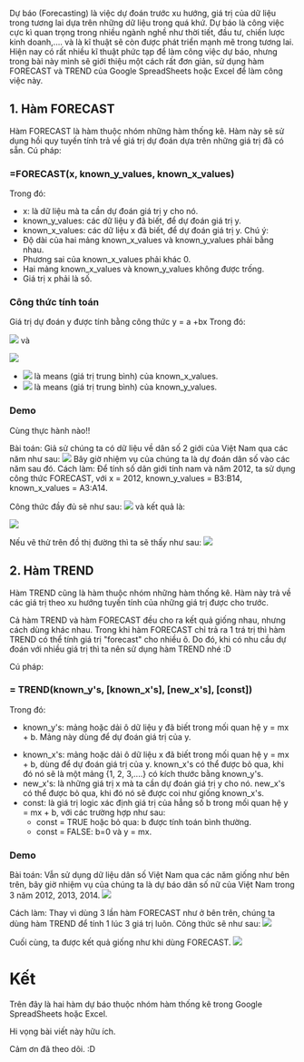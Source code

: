 Dự báo (Forecasting) là việc dự đoán trước xu hướng, giá trị của dữ liệu trong tương lai dựa trên những dữ liệu trong quá khứ.
Dự báo là công việc cực kì quan trọng trong nhiều ngành nghề như thời tiết, đầu tư, chiến lược kinh doanh,.... và là kĩ thuật sẽ còn được phát triển mạnh mẽ trong tương lai.
Hiện nay có rất nhiều kĩ thuật phức tạp để làm công việc dự báo, nhưng trong bài này mình sẽ giới thiệu một cách rất đơn giản, sử dụng hàm FORECAST và TREND của Google SpreadSheets hoặc Excel để làm công việc này.
## 1. Hàm FORECAST
Hàm FORECAST là hàm thuộc nhóm những hàm thống kê. Hàm này sẽ sử dụng hồi quy tuyến tính trả về giá trị dự đoán dựa trên những giá trị đã có sẵn.
Cú pháp:
### =FORECAST(x, known_y_values, known_x_values)
Trong đó:
+  x: là dữ liệu mà ta cần dự đoán giá trị y cho nó.
+  known_y_values: các dữ liệu y đã biết, để dự đoán giá trị y.
+  known_x_values: các dữ liệu x đã biết, để dự đoán giá trị y.
Chú ý:
+ Độ dài của hai mảng known_x_values và known_y_values phải bằng nhau.
+ Phương sai của known_x_values phải khác 0.
+ Hai mảng known_x_values và known_y_values không được trống.
+ Giá trị x phải là số.
### Công thức tính toán
Giá trị dự đoán y được tính bằng công thức y = a +bx
Trong đó: 

![](https://images.viblo.asia/75f6d593-6ff1-47f9-a062-c43dfb42c7b7.png)
và 

![](https://images.viblo.asia/4483696b-c313-43c2-a42a-e80432feb9d5.png)
+ ![](https://images.viblo.asia/05e80711-9678-4ebb-a713-ccddf5f7a65f.png) là means (giá trị trung bình) của known_x_values.
+ ![](https://images.viblo.asia/1f7edfa2-55d1-40c9-b74f-58303f910152.png) là means (giá trị trung bình) của known_y_values.
### Demo
Cùng thực hành nào!!

Bài toán: Giả sử chúng ta có dữ liệu về dân số 2 giới của Việt Nam qua các năm như sau:
![](https://images.viblo.asia/0a06f481-017e-4611-86ce-b895b123c415.png)
Bây giờ nhiệm vụ của chúng ta là dự đoán dân số vào các năm sau đó.
Cách làm:
Để tính số dân giới tính nam và năm 2012, ta sử dụng công thức FORECAST, với x = 2012, known_y_values = B3:B14, known_x_values = A3:A14.

Công thức đầy đủ sẽ như sau:
![](https://images.viblo.asia/c2efd6d3-1c7d-4410-a81b-92c10367d6d8.png)
và kết quả là: 

![](https://images.viblo.asia/9b5e69a9-8ba3-4aa2-995f-9479d1f72c9f.png)

Nếu vẽ thử trên đồ thị đường thì ta sẽ thấy như sau:
![](https://images.viblo.asia/15e628d7-1e3e-4824-a557-fcd29e5d7632.png)
## 2. Hàm TREND
Hàm TREND cũng là hàm thuộc nhóm những hàm thống kê. Hàm này trả về các giá trị theo xu hướng tuyến tính của những giá trị được cho trước.

Cả hàm TREND và hàm FORECAST đều cho ra kết quả giống nhau, nhưng cách dùng khác nhau.
Trong khi hàm FORECAST chỉ trả ra 1 trá trị thì hàm TREND có thể tính giá trị "forecast" cho nhiều ô. Do đó, khi có nhu cầu dự đoán với nhiều giá trị thì ta nên sử dụng hàm TREND nhé :D 

Cú pháp:
### = TREND(known_y's, [known_x's], [new_x's], [const])
Trong đó:
* known_y's: mảng hoặc dải ô dữ liệu y đã biết trong mối quan hệ y = mx + b. Mảng này dùng để dự đoán giá trị của y.
- known_x's: mảng hoặc dải ô dữ liệu x đã biết trong mối quan hệ y = mx + b, dùng để dự đoán giá trị của y. known_x's có thể được bỏ qua, khi đó nó sẽ là một mảng {1, 2, 3,....} có kích thước bằng known_y's.
- new_x's: là những giá trị x mà ta cần dự đoán giá trị y cho nó. new_x's có thể được bỏ qua, khi đó nó sẽ được coi như giống known_x's.
- const: là giá trị logic xác định giá trị của hẳng số b trong mối quan hệ y = mx + b, với các trường hợp như sau:
  + const = TRUE hoặc bỏ qua: b được tính toán bình thường.
  + const = FALSE: b=0 và y = mx.
###   Demo
Bài toán: Vẫn sử dụng dữ liệu dân số Việt Nam qua các năm giống như bên trên, bây giờ nhiệm vụ của chúng ta là dự báo dân số nữ của Việt Nam trong 3 năm 2012, 2013, 2014.
![](https://images.viblo.asia/be340a9d-ac0b-48ae-8acb-eace602ab69f.png)

Cách làm: Thay vì dùng 3 lần hàm FORECAST như ở bên trên, chúng ta dùng hàm TREND để tính 1 lúc 3 giá trị luôn. Công thức sẽ như sau:
![](https://images.viblo.asia/97b3a70f-817a-4e29-b584-69cae1b4ff1f.png)

Cuối cùng, ta được kết quả giống như khi dùng FORECAST.
![](https://images.viblo.asia/c1cb5734-912c-4108-abb4-9aaafeb0b5de.png)
# Kết
Trên đây là hai hàm dự báo thuộc nhóm hàm thống kê trong Google SpreadSheets hoặc Excel.

Hi vọng bài viết này hữu ích. 

Cảm ơn đã theo dõi. :D